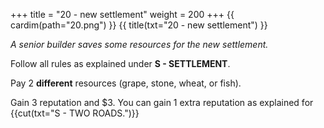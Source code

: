+++
title = "20 - new settlement"
weight = 200
+++
{{ cardim(path="20.png") }}
{{ title(txt="20 - new settlement") }}

*A senior builder saves some resources for the new settlement.*

Follow all rules as explained under **S - SETTLEMENT**.

Pay 2 **different** resources (grape, stone, wheat, or fish).

Gain 3 reputation and $3. You can gain 1 extra reputation as
explained for {{cut(txt="S - TWO ROADS.")}}
